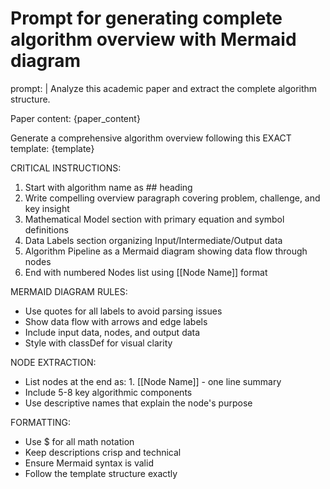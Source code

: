 # Prompt for generating complete algorithm overview with Mermaid diagram
prompt: |
  Analyze this academic paper and extract the complete algorithm structure.
  
  Paper content:
  {paper_content}
  
  Generate a comprehensive algorithm overview following this EXACT template:
  {template}
  
  CRITICAL INSTRUCTIONS:
  1. Start with algorithm name as ## heading
  2. Write compelling overview paragraph covering problem, challenge, and key insight
  3. Mathematical Model section with primary equation and symbol definitions
  4. Data Labels section organizing Input/Intermediate/Output data
  5. Algorithm Pipeline as a Mermaid diagram showing data flow through nodes
  6. End with numbered Nodes list using [[Node Name]] format
  
  MERMAID DIAGRAM RULES:
  - Use quotes for all labels to avoid parsing issues
  - Show data flow with arrows and edge labels
  - Include input data, nodes, and output data
  - Style with classDef for visual clarity
  
  NODE EXTRACTION:
  - List nodes at the end as: 1. [[Node Name]] - one line summary
  - Include 5-8 key algorithmic components
  - Use descriptive names that explain the node's purpose
  
  FORMATTING:
  - Use $ for all math notation
  - Keep descriptions crisp and technical
  - Ensure Mermaid syntax is valid
  - Follow the template structure exactly